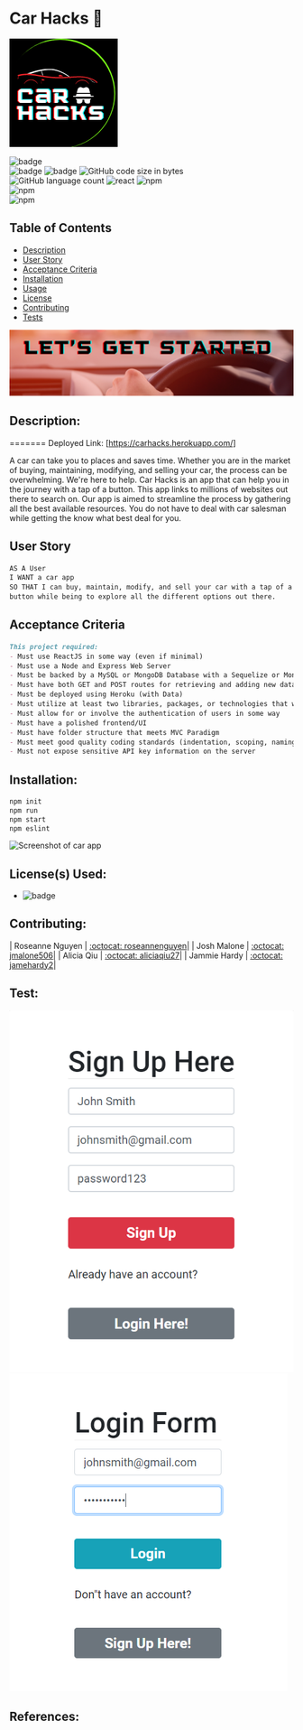 # Car Hacks :red_car:	

![Screenshot of logo](./client/public/logo192.png)

![badge](https://img.shields.io/badge/license-MIT-informational)   
![badge](https://img.shields.io/github/languages/top/jmalone506/carrestore) 
![badge]( https://img.shields.io/github/last-commit/jmalone506/carrestore)
![GitHub code size in bytes](https://img.shields.io/github/languages/code-size/jmalone506/carrestore)  
![GitHub language count](https://img.shields.io/github/languages/count/jmalone506/carrestore?color=light-blue&logo=GitHub&style=flat)
![react](https://img.shields.io/github/package-json/dependency-version/jmalone506/carrestore/axios?color=purple&label=axios&logo=NPM) 
![npm](https://img.shields.io/badge/library-react.js-purple/?style=flat&logo=react)    
![npm](https://img.shields.io/github/package-json/dependency-version/jmalone506/carrestore/mongoose?color=red&label=mongoose&logo=NPM)  
![npm](https://img.shields.io/badge/authentication-passport-yellow)  

  ## Table of Contents
  - [Description](#description)
  - [User Story](#userstory)
  - [Acceptance Criteria](#acceptancecriteria)
  - [Installation](#installation)
  - [Usage](#usage)
  - [License](#license)
  - [Contributing](#contributing)
  - [Tests](#tests)

![Screenshot of start header](./client/src/images/signup.png)
## Description:

=======
Deployed Link: [https://carhacks.herokuapp.com/]

A car can take you to places and saves time. Whether you are in the market of buying, maintaining, modifying, and selling your car, the process can be overwhelming. We're here to help. Car Hacks is an app that can help you in the journey with a tap of a button. This app links to millions of websites out there to search on. Our app is aimed to streamline the process by gathering all the best available resources. You do not have to deal with car salesman while getting the know what best deal for you.

<a name="userstory"></a>
## User Story

```md
AS A User
I WANT a car app
SO THAT I can buy, maintain, modify, and sell your car with a tap of a 
button while being to explore all the different options out there.
```
<a name="acceptancecriteria"></a>
## Acceptance Criteria

```md
This project required:
- Must use ReactJS in some way (even if minimal)
- Must use a Node and Express Web Server
- Must be backed by a MySQL or MongoDB Database with a Sequelize or Mongoose ORM 
- Must have both GET and POST routes for retrieving and adding new data
- Must be deployed using Heroku (with Data)
- Must utilize at least two libraries, packages, or technologies that we haven’t discussed
- Must allow for or involve the authentication of users in some way
- Must have a polished frontend/UI
- Must have folder structure that meets MVC Paradigm
- Must meet good quality coding standards (indentation, scoping, naming)
- Must not expose sensitive API key information on the server
```
 
## Installation:
```text
npm init 
npm run
npm start
npm eslint
```

![Screenshot of car app](./client/src/images/welcome.gif)

  ## License(s) Used:
  - ![badge](https://img.shields.io/badge/license-MIT-informational) 

  ## Contributing:

| Roseanne Nguyen  | [:octocat: roseannenguyen](https://github.com/roseannenguyen)|
| Josh Malone  | [:octocat: jmalone506](https://github.com/jmalone506)|
| Alicia Qiu  | [:octocat: aliciaqiu27](https://github.com/aliciaqiu27)|
| Jammie Hardy  | [:octocat: jamehardy2](https://github.com/jamehardy2)|


## Test:
![Screenshot of car app](./client/src/images/test1.PNG)
![Screenshot of car app](./client/src/images/test.PNG)


  ## References:


